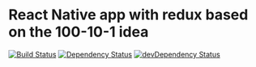 # React Native app with redux based on the 100-10-1 idea

[![Build Status](https://travis-ci.org/benoitvallon/react-native-redux-app-100-10-1.svg?branch=master)](https://travis-ci.org/benoitvallon/react-native-redux-app-100-10-1) [![Dependency Status](https://david-dm.org/benoitvallon/react-native-redux-app-100-10-1.svg)](https://david-dm.org/benoitvallon/react-native-redux-app-100-10-1) [![devDependency Status](https://david-dm.org/benoitvallon/react-native-redux-app-100-10-1/dev-status.svg)](https://david-dm.org/benoitvallon/react-native-redux-app-100-10-1#info=devDependencies)
